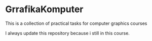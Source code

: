 # GrrafikaKomputer
 This is a collection of practical tasks for computer graphics courses
 
 I always update this repository because i still in this course.
